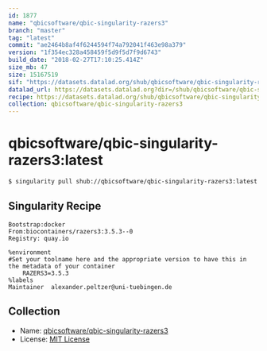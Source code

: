 ```yaml
---
id: 1877
name: "qbicsoftware/qbic-singularity-razers3"
branch: "master"
tag: "latest"
commit: "ae2464b8af4f6244594f74a792041f463e98a379"
version: "1f354ec328a458459f5d9f5d7f9d6743"
build_date: "2018-02-27T17:10:25.414Z"
size_mb: 47
size: 15167519
sif: "https://datasets.datalad.org/shub/qbicsoftware/qbic-singularity-razers3/latest/2018-02-27-ae2464b8-1f354ec3/1f354ec328a458459f5d9f5d7f9d6743.simg"
datalad_url: https://datasets.datalad.org?dir=/shub/qbicsoftware/qbic-singularity-razers3/latest/2018-02-27-ae2464b8-1f354ec3/
recipe: https://datasets.datalad.org/shub/qbicsoftware/qbic-singularity-razers3/latest/2018-02-27-ae2464b8-1f354ec3/Singularity
collection: qbicsoftware/qbic-singularity-razers3
---
```


# qbicsoftware/qbic-singularity-razers3:latest

```bash
$ singularity pull shub://qbicsoftware/qbic-singularity-razers3:latest
```

## Singularity Recipe

```singularity
Bootstrap:docker
From:biocontainers/razers3:3.5.3--0
Registry: quay.io

%environment
#Set your toolname here and the appropriate version to have this in the metadata of your container
    RAZERS3=3.5.3
%labels
Maintainer	alexander.peltzer@uni-tuebingen.de
```

## Collection

 - Name: [qbicsoftware/qbic-singularity-razers3](https://github.com/qbicsoftware/qbic-singularity-razers3)
 - License: [MIT License](https://api.github.com/licenses/mit)

